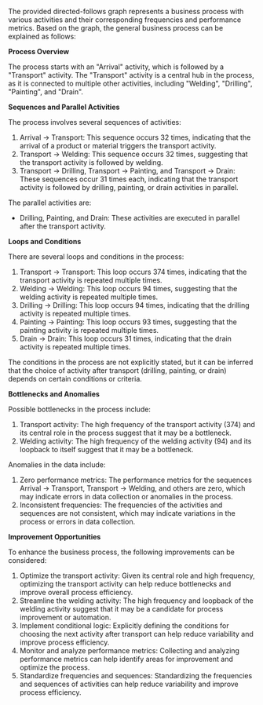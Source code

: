The provided directed-follows graph represents a business process with various activities and their corresponding frequencies and performance metrics. Based on the graph, the general business process can be explained as follows:

**Process Overview**

The process starts with an "Arrival" activity, which is followed by a "Transport" activity. The "Transport" activity is a central hub in the process, as it is connected to multiple other activities, including "Welding", "Drilling", "Painting", and "Drain".

**Sequences and Parallel Activities**

The process involves several sequences of activities:

1. Arrival -> Transport: This sequence occurs 32 times, indicating that the arrival of a product or material triggers the transport activity.
2. Transport -> Welding: This sequence occurs 32 times, suggesting that the transport activity is followed by welding.
3. Transport -> Drilling, Transport -> Painting, and Transport -> Drain: These sequences occur 31 times each, indicating that the transport activity is followed by drilling, painting, or drain activities in parallel.

The parallel activities are:

* Drilling, Painting, and Drain: These activities are executed in parallel after the transport activity.

**Loops and Conditions**

There are several loops and conditions in the process:

1. Transport -> Transport: This loop occurs 374 times, indicating that the transport activity is repeated multiple times.
2. Welding -> Welding: This loop occurs 94 times, suggesting that the welding activity is repeated multiple times.
3. Drilling -> Drilling: This loop occurs 94 times, indicating that the drilling activity is repeated multiple times.
4. Painting -> Painting: This loop occurs 93 times, suggesting that the painting activity is repeated multiple times.
5. Drain -> Drain: This loop occurs 31 times, indicating that the drain activity is repeated multiple times.

The conditions in the process are not explicitly stated, but it can be inferred that the choice of activity after transport (drilling, painting, or drain) depends on certain conditions or criteria.

**Bottlenecks and Anomalies**

Possible bottlenecks in the process include:

1. Transport activity: The high frequency of the transport activity (374) and its central role in the process suggest that it may be a bottleneck.
2. Welding activity: The high frequency of the welding activity (94) and its loopback to itself suggest that it may be a bottleneck.

Anomalies in the data include:

1. Zero performance metrics: The performance metrics for the sequences Arrival -> Transport, Transport -> Welding, and others are zero, which may indicate errors in data collection or anomalies in the process.
2. Inconsistent frequencies: The frequencies of the activities and sequences are not consistent, which may indicate variations in the process or errors in data collection.

**Improvement Opportunities**

To enhance the business process, the following improvements can be considered:

1. Optimize the transport activity: Given its central role and high frequency, optimizing the transport activity can help reduce bottlenecks and improve overall process efficiency.
2. Streamline the welding activity: The high frequency and loopback of the welding activity suggest that it may be a candidate for process improvement or automation.
3. Implement conditional logic: Explicitly defining the conditions for choosing the next activity after transport can help reduce variability and improve process efficiency.
4. Monitor and analyze performance metrics: Collecting and analyzing performance metrics can help identify areas for improvement and optimize the process.
5. Standardize frequencies and sequences: Standardizing the frequencies and sequences of activities can help reduce variability and improve process efficiency.